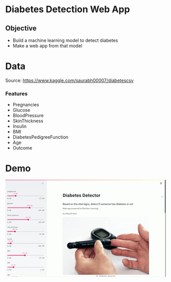 # Diabetes Detection Web App

## Objective
- Build a machine learning model to detect diabetes
- Make a web app from that model

# Data
Source: https://www.kaggle.com/saurabh00007/diabetescsv

### Features
- Pregnancies
- Glucose    
- BloodPressure             
- SkinThickness             
- Insulin                   
- BMI                       
- DiabetesPedigreeFunction  
- Age                       
- Outcome                   

# Demo
<img src="https://github.com/utkarshkant/Diabetes-Detection-Web-App/blob/master/Diabetes%20Detector%20Streamlit.gif" alt="Diabetes Detector">
